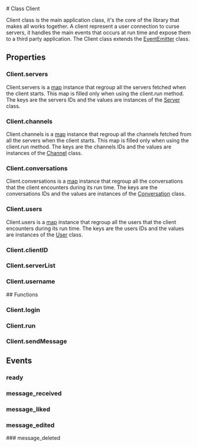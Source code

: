 # Class Client

Client class is the main application class, it's the core of the library that makes all works together. A client represent a user connection to curse servers, it handles the main events that occurs at run time and expose them to a third party application.
The Client class extends the [EventEmitter](https://nodejs.org/api/events.html#events_class_eventemitter) class.


## Properties

### Client.servers
Client.servers is a [map](https://developer.mozilla.org/en-US/docs/Web/JavaScript/Reference/Global_Objects/Map) instance that regroup all the servers fetched when the client starts. This map is filled only when using the client.run method.
The keys are the servers IDs and the values are instances of the [Server](./servers.md) class.

### Client.channels
Client.channels is a [map](https://developer.mozilla.org/en-US/docs/Web/JavaScript/Reference/Global_Objects/Map) instance that regroup all the channels fetched from all the servers when the client starts. This map is filled only when using the client.run method.
The keys are the channels IDs and the values are instances of the [Channel](./channels.md) class.

### Client.conversations
Client.conversations is a [map](https://developer.mozilla.org/en-US/docs/Web/JavaScript/Reference/Global_Objects/Map) instance that regroup all the conversations that the client encounters during its run time.
The keys are the conversations IDs and the values are instances of the [Conversation](./conversations.md) class.

### Client.users
Client.users is a [map](https://developer.mozilla.org/en-US/docs/Web/JavaScript/Reference/Global_Objects/Map) instance that regroup all the users that the client encounters during its run time.
The keys are the users IDs and the values are instances of the [User](./users.md) class.

### Client.clientID

### Client.serverList

### Client.username


## Functions

### Client.login

### Client.run

### Client.sendMessage


## Events

### ready

### message_received

### message_liked

### message_edited

### message_deleted
